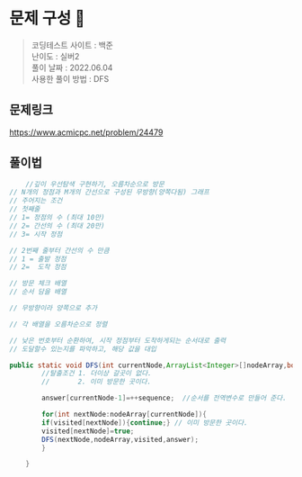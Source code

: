 # 문제 구성 📖
> 코딩테스트 사이트 : 백준  
> 난이도 : 실버2     
> 풀이 날짜 : 2022.06.04  
> 사용한 풀이 방법 : DFS

## 문제링크
https://www.acmicpc.net/problem/24479

## 풀이법

```java
    //깊이 우선탐색 구현하기, 오름차순으로 방문
// N개의 정점과 M개의 간선으로 구성된 무방향(양쪽다됨) 그래프
// 주어지는 조건
// 첫째줄
// 1= 정점의 수 (최대 10만)
// 2= 간선의 수 (최대 20만)
// 3= 시작 정점

// 2번째 줄부터 간선의 수 만큼
// 1 = 출발 정점
// 2=  도착 정점

// 방문 체크 배열
// 순서 담을 배열 

// 무방향이라 양쪽으로 추가

// 각 배열을 오름차순으로 정렬

// 낮은 번호부터 순환하여, 시작 정점부터 도착하게되는 순서대로 출력
// 도달할수 있는지를 파악하고, 해당 값을 대입

public static void DFS(int currentNode,ArrayList<Integer>[]nodeArray,boolean[]visited,int[]answer){
        //탈출조건 1. 더이상 갈곳이 없다.
        //       2. 이미 방문한 곳이다.

        answer[currentNode-1]=++sequence;  //순서를 전역변수로 만들어 준다.

        for(int nextNode:nodeArray[currentNode]){  
        if(visited[nextNode]){continue;} // 이미 방문한 곳이다.
        visited[nextNode]=true;
        DFS(nextNode,nodeArray,visited,answer);
        }

    }
```
